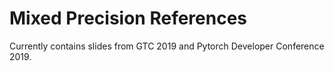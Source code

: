 # Mixed Precision References

Currently contains slides from GTC 2019 and Pytorch Developer Conference 2019.
